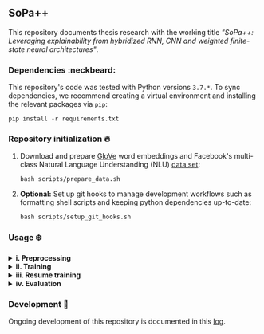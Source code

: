 ## SoPa++

This repository documents thesis research with the working title *"SoPa++: Leveraging explainability from hybridized RNN, CNN and weighted finite-state neural architectures"*.

### Dependencies :neckbeard:

This repository's code was tested with Python versions `3.7.*`. To sync dependencies, we recommend creating a virtual environment and installing the relevant packages via `pip`:

```shell
pip install -r requirements.txt
```

### Repository initialization :fire:

1. Download and prepare [GloVe](https://nlp.stanford.edu/projects/glove/) word embeddings and Facebook's multi-class Natural Language Understanding (NLU) [data set](https://research.fb.com/publications/cross-lingual-transfer-learning-for-multilingual-task-oriented-dialog/):

    ```shell
    bash scripts/prepare_data.sh
    ```

2. **Optional:** Set up git hooks to manage development workflows such as formatting shell scripts and keeping python dependencies up-to-date:

    ```shell
    bash scripts/setup_git_hooks.sh
    ```

### Usage :snowflake:

<details><summary><strong>i. Preprocessing</strong></summary>
<p>

For preprocessing Facebook's multi-class NLU data set, we use `src/preprocess_multiclass_nlu.py`:

```
usage: preprocess_multiclass_nlu.py [-h] [--data-directory <dir_path>]
                                    [--disable-upsampling]
                                    [--logging-level {debug,info,warning,error,critical}]
                                    [--truecase]

optional arguments:
  -h, --help            show this help message and exit

optional preprocessing arguments:
  --data-directory      <dir_path>
                        Data directory containing clean input data (default:
                        ./data/facebook_multiclass_nlu/)
  --disable-upsampling  Disable upsampling on the train and validation data
                        sets (default: False)
  --truecase            Retain true casing when preprocessing data. Otherwise
                        data will be lowercased by default (default: False)

optional logging arguments:
  --logging-level       {debug,info,warning,error,critical}
```

The default workflow cleans the original NLU data, forces it to lowercased format and upsamples all minority classes. To run the default workflow, execute:

```shell
bash scripts/preprocess_multiclass_nlu.sh
```

</p>
</details>

<details><summary><strong>ii. Training</strong></summary>
<p>

For training of the SoPa++ model, we use `src/train_spp.py`:

```
usage: train_spp.py [-h] --embeddings <file_path> --train-data <file_path>
                    --train-labels <file_path> --valid-data <file_path>
                    --valid-labels <file_path> [--batch-size <int>]
                    [--bias-scale <float>] [--clip-threshold <float>]
                    [--disable-scheduler] [--disable-tqdm] [--dropout <float>]
                    [--epochs <int>] [--epsilon-scale <float>] [--gpu]
                    [--gpu-device <str>] [--grid-config <file_path>]
                    [--grid-training] [--learning-rate <float>]
                    [--logging-level {debug,info,warning,error,critical}]
                    [--max-doc-len <int>] [--models-directory <dir_path>]
                    [--no-epsilons] [--no-self-loops]
                    [--num-random-iterations <int>] [--num-threads <int>]
                    [--num-train-instances <int>] [--patience <int>]
                    [--patterns <str>] [--pre-computed-patterns <file_path>]
                    [--scheduler-factor <float>] [--scheduler-patience <int>]
                    [--seed <int>] [--self-loop-scale <float>]
                    [--semiring {MaxSumSemiring,MaxProductSemiring,ProbabilitySemiring}]
                    [--shared-self-loops {0,1,2}] [--static-embeddings]
                    [--tqdm-update-freq <int>] [--word-dropout <float>]

optional arguments:
  -h, --help               show this help message and exit

required training arguments:
  --embeddings             <file_path>
                           Path to GloVe token embeddings file (default: None)
  --train-data             <file_path>
                           Path to train data file (default: None)
  --train-labels           <file_path>
                           Path to train labels file (default: None)
  --valid-data             <file_path>
                           Path to validation data file (default: None)
  --valid-labels           <file_path>
                           Path to validation labels file (default: None)

optional training arguments:
  --batch-size             <int>
                           Batch size for training (default: 256)
  --clip-threshold         <float>
                           Gradient clipping threshold (default: None)
  --disable-scheduler      Disable learning rate scheduler which reduces
                           learning rate on performance plateau (default:
                           False)
  --dropout                <float>
                           Neuron dropout probability (default: 0.2)
  --epochs                 <int>
                           Maximum number of training epochs (default: 200)
  --learning-rate          <float>
                           Learning rate for Adam optimizer (default: 0.001)
  --max-doc-len            <int>
                           Maximum document length allowed. -1 refers to no
                           length restriction (default: -1)
  --models-directory       <dir_path>
                           Base directory where all models will be saved
                           (default: ./models)
  --num-train-instances    <int>
                           Maximum number of training instances (default:
                           None)
  --patience               <int>
                           Number of epochs with no improvement after which
                           training will be stopped (default: 30)
  --pre-computed-patterns  <file_path>
                           Path to file containing per-computed patterns
                           (default: None)
  --scheduler-factor       <float>
                           Factor by which the learning rate will be reduced
                           (default: 0.1)
  --scheduler-patience     <int>
                           Number of epochs with no improvement after which
                           learning rate will be reduced (default: 10)
  --seed                   <int>
                           Global random seed for numpy and torch (default:
                           42)
  --word-dropout           <float>
                           Word dropout probability (default: 0.2)

optional grid-training arguments:
  --grid-config            <file_path>
                           Path to grid configuration file (default:
                           ./src/resources/flat_grid_light_config.json)
  --grid-training          Use grid-training instead of single-training
                           (default: False)
  --num-random-iterations  <int>
                           Number of random iteration(s) for each grid
                           instance (default: 1)

optional hardware-acceleration arguments:
  --gpu                    Use GPU hardware acceleration (default: False)
  --gpu-device             <str>
                           GPU device specification in case --gpu option is
                           used (default: cuda:0)
  --num-threads            <int>
                           Set the number of threads used for intraop
                           parallelism on CPU (default: None)

optional sopa-architecture arguments:
  --bias-scale             <float>
                           Scale biases by this parameter (default: None)
  --epsilon-scale          <float>
                           Scale epsilons by this parameter (default: None)
  --no-epsilons            Do not use epsilon transitions (default: False)
  --no-self-loops          Do not use self loops (default: False)
  --patterns               <str>
                           Pattern lengths and counts with the following
                           syntax: PatternLength1-PatternCount1_PatternLength2
                           -PatternCount2_... (default:
                           7-10_6-10_5-10_4-10_3-10_2-10)
  --self-loop-scale        <float>
                           Scale self-loops by this parameter (default: None)
  --semiring               {MaxSumSemiring,MaxProductSemiring,ProbabilitySemiring}
                           Specify which semiring to use (default:
                           MaxSumSemiring)
  --shared-self-loops      {0,1,2}
                           Option to share main path and self loop parameters.
                           0: do not share parameters, 1: share one parameter
                           per state per pattern, 2: share one global
                           parameter (default: 0)
  --static-embeddings      Freeze learning of token embeddings (default:
                           False)

optional logging arguments:
  --logging-level          {debug,info,warning,error,critical}
                           Set logging level (default: info)

optional progress-bar arguments:
  --disable-tqdm           Disable tqdm progress bars (default: False)
  --tqdm-update-freq       <int>
                           Specify after how many training updates should the
                           tqdm progress bar be updated with model diagnostics
                           (default: 1)
```

#### Single SoPa++ model training

To train a single SoPa++ model using our defaults on the CPU, execute:

```shell
bash scripts/train_spp_cpu.sh
```

To train a single SoPa++ model using our defaults on a single GPU, execute:

```shell
bash scripts/train_spp_gpu.sh
```

#### Grid SoPa++ model training

To apply grid-based training on SoPa++ models using our defaults on the CPU, execute:

```shell
bash scripts/train_spp_grid_cpu.sh
```

To apply grid-based training on SoPa++ models using our defaults on a single GPU, execute:

```shell
bash scripts/train_spp_grid_gpu.sh
```

</p>
</details>

<details><summary><strong>iii. Resume training</strong></summary>
<p>

For resuming the aforementioned training workflow in case of interruptions, we use `src/train_resume_spp.py`:

```
usage: train_resume_spp.py [-h] --model-log-directory <dir_path>
                           [--disable-tqdm] [--gpu] [--gpu-device <str>]
                           [--grid-config <file_path>] [--grid-training]
                           [--logging-level {debug,info,warning,error,critical}]
                           [--num-random-iterations <int>]
                           [--num-threads <int>] [--tqdm-update-freq <int>]

optional arguments:
  -h, --help               show this help message and exit

required training arguments:
  --model-log-directory    <dir_path>
                           Base model directory containing model data to be
                           resumed for training (default: None)

optional grid-training arguments:
  --grid-config            <file_path>
                           Path to grid configuration file (default:
                           ./src/resources/flat_grid_light_config.json)
  --grid-training          Use grid-training instead of single-training
                           (default: False)
  --num-random-iterations  <int>
                           Number of random iteration(s) for each grid
                           instance (default: 1)

optional hardware-acceleration arguments:
  --gpu                    Use GPU hardware acceleration (default: False)
  --gpu-device             <str>
                           GPU device specification in case --gpu option is
                           used (default: cuda:0)
  --num-threads            <int>
                           Set the number of threads used for intraop
                           parallelism on CPU (default: None)

optional logging arguments:
  --logging-level          {debug,info,warning,error,critical}
                           Set logging level (default: info)

optional progress-bar arguments:
  --disable-tqdm           Disable tqdm progress bars (default: False)
  --tqdm-update-freq       <int>
                           Specify after how many training updates should the
                           tqdm progress bar be updated with model diagnostics
                           (default: 1)
```

#### Resume single SoPa++ model training

To resume training of a single SoPa++ model using our defaults on the CPU, execute:

```shell
bash scripts/train_resume_spp_cpu.sh /path/to/model/directory
```

To resume training of a single SoPa++ model using our defaults on a single GPU, execute:

```shell
bash scripts/train_resume_spp_gpu.sh /path/to/model/directory
```

#### Resume grid SoPa++ model training

To resume grid-based training of SoPa++ models using our defaults on the CPU, execute:

```shell
bash scripts/train_resume_spp_grid_cpu.sh /path/to/model/directory
```

To resume grid-based training of SoPa++ models using our defaults on a single GPU, execute:

```shell
bash scripts/train_resume_spp_grid_gpu.sh /path/to/model/directory
```

</p>
</details>

<details><summary><strong>iv. Evaluation</strong></summary>
<p>

For evaluating a trained SoPa++ model, we use `src/evaluate_spp.py`:

```
usage: evaluate_spp.py [-h] --eval-data <file_path> --eval-labels <file_path>
                       --model-checkpoint <glob_path> [--batch-size <int>]
                       [--gpu] [--gpu-device <str>]
                       [--logging-level {debug,info,warning,error,critical}]
                       [--num-threads <int>] [--output-prefix <str>]

optional arguments:
  -h, --help          show this help message and exit

required evaluation arguments:
  --eval-data         <file_path>
                      Path to evaluation data file (default: None)
  --eval-labels       <file_path>
                      Path to evaluation labels file (default: None)
  --model-checkpoint  <glob_path>
                      Glob path to model checkpoint with '.pt' extension. Note
                      that 'model_config.json' must be in the same directory
                      level as the model checkpoint file (default: None)

optional evaluation arguments:
  --batch-size        <int>
                      Batch size for training (default: 256)
  --output-prefix     <str>
                      Prefix for output classification report (default: test)

optional hardware-acceleration arguments:
  --gpu               Use GPU hardware acceleration (default: False)
  --gpu-device        <str>
                      GPU device specification in case --gpu option is used
                      (default: cuda:0)
  --num-threads       <int>
                      Set the number of threads used for intraop parallelism
                      on CPU (default: None)

optional logging arguments:
  --logging-level     {debug,info,warning,error,critical}
                      Set logging level (default: info)
```

#### Single SoPa++ model evaluation

To evaluate a single SoPa++ model using our defaults on the CPU, execute:

```shell
bash scripts/evaluate_spp_cpu.sh /path/to/model/checkpoint
```

To evaluate a single SoPa++ model using our defaults on a single GPU, execute:

```shell
bash scripts/evaluate_spp_gpu.sh /path/to/model/checkpoint
```

#### Grid SoPa++ model evaluation

To evaluate grid-based SoPa++ models using our defaults on the CPU, execute:

```shell
bash scripts/evaluate_spp_cpu.sh /glob/to/model/checkpoints
```

To evaluate grid-based SoPa++ models using our defaults on a single GPU, execute:

```shell
bash scripts/evaluate_spp_gpu.sh /glob/to/model/checkpoints
```

</p>
</details>

### Development :snail:

Ongoing development of this repository is documented in this [log](./docs/develop.md).

